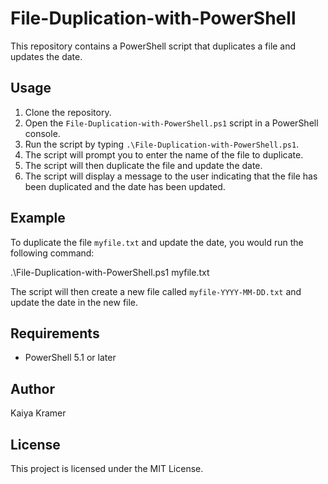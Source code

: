 # File-Duplication-with-PowerShell

This repository contains a PowerShell script that duplicates a file and updates the date.

## Usage

1. Clone the repository.
2. Open the `File-Duplication-with-PowerShell.ps1` script in a PowerShell console.
3. Run the script by typing `.\File-Duplication-with-PowerShell.ps1`.
4. The script will prompt you to enter the name of the file to duplicate.
5. The script will then duplicate the file and update the date.
6. The script will display a message to the user indicating that the file has been duplicated and the date has been updated.

## Example

To duplicate the file `myfile.txt` and update the date, you would run the following command:


.\File-Duplication-with-PowerShell.ps1 myfile.txt


The script will then create a new file called `myfile-YYYY-MM-DD.txt` and update the date in the new file.

## Requirements

* PowerShell 5.1 or later

## Author

Kaiya Kramer

## License

This project is licensed under the MIT License.
